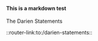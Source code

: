 #### This is a markdown test

<router-link to="/darien-statements">The Darien Statements</router-link>

::router-link:to:/darien-statements::
